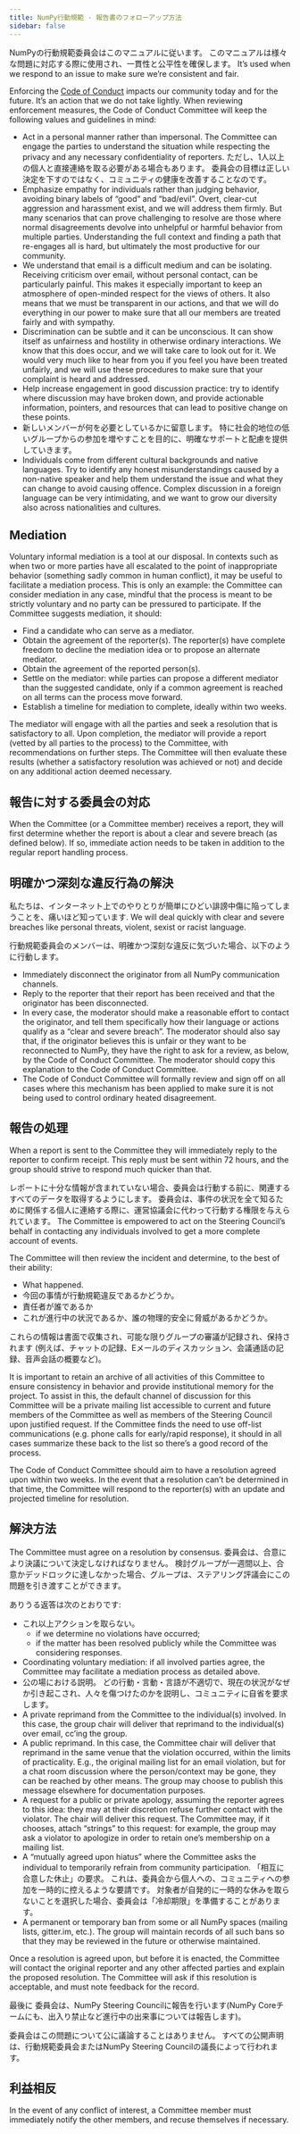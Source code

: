 ```yaml
---
title: NumPy行動規範 - 報告書のフォローアップ方法
sidebar: false
---
```


NumPyの行動規範委員会はこのマニュアルに従います。 このマニュアルは様々な問題に対応する際に使用され、一貫性と公平性を確保します。 It’s used when we respond to an issue to make sure we’re consistent and fair.

Enforcing the [Code of Conduct](/code-of-conduct) impacts our community today and for the future. It’s an action that we do not take lightly. When reviewing enforcement measures, the Code of Conduct Committee will keep the following values and guidelines in mind:

- Act in a personal manner rather than impersonal. The Committee can engage the parties to understand the situation while respecting the privacy and any necessary confidentiality of reporters. ただし、1人以上の個人と直接連絡を取る必要がある場合もあります。 委員会の目標は正しい決定を下すのではなく、コミュニティの健康を改善することなのです。
- Emphasize empathy for individuals rather than judging behavior, avoiding binary labels of “good” and “bad/evil”. Overt, clear-cut aggression and harassment exist, and we will address them firmly. But many scenarios that can prove challenging to resolve are those where normal disagreements devolve into unhelpful or harmful behavior from multiple parties. Understanding the full context and finding a path that re-engages all is hard, but ultimately the most productive for our community.
- We understand that email is a difficult medium and can be isolating. Receiving criticism over email, without personal contact, can be particularly painful. This makes it especially important to keep an atmosphere of open-minded respect for the views of others. It also means that we must be transparent in our actions, and that we will do everything in our power to make sure that all our members are treated fairly and with sympathy.
- Discrimination can be subtle and it can be unconscious. It can show itself as unfairness and hostility in otherwise ordinary interactions. We know that this does occur, and we will take care to look out for it. We would very much like to hear from you if you feel you have been treated unfairly, and we will use these procedures to make sure that your complaint is heard and addressed.
- Help increase engagement in good discussion practice: try to identify where discussion may have broken down, and provide actionable information, pointers, and resources that can lead to positive change on these points.
- 新しいメンバーが何を必要としているかに留意します。 特に社会的地位の低いグループからの参加を増やすことを目的に、明確なサポートと配慮を提供していきます。
- Individuals come from different cultural backgrounds and native languages. Try to identify any honest misunderstandings caused by a non-native speaker and help them understand the issue and what they can change to avoid causing offence. Complex discussion in a foreign language can be very intimidating, and we want to grow our diversity also across nationalities and cultures.

## Mediation

Voluntary informal mediation is a tool at our disposal. In contexts such as when two or more parties have all escalated to the point of inappropriate behavior (something sadly common in human conflict), it may be useful to facilitate a mediation process. This is only an example: the Committee can consider mediation in any case, mindful that the process is meant to be strictly voluntary and no party can be pressured to participate. If the Committee suggests mediation, it should:

- Find a candidate who can serve as a mediator.
- Obtain the agreement of the reporter(s). The reporter(s) have complete freedom to decline the mediation idea or to propose an alternate mediator.
- Obtain the agreement of the reported person(s).
- Settle on the mediator: while parties can propose a different mediator than the suggested candidate, only if a common agreement is reached on all terms can the process move forward.
- Establish a timeline for mediation to complete, ideally within two weeks.

The mediator will engage with all the parties and seek a resolution that is satisfactory to all. Upon completion, the mediator will provide a report (vetted by all parties to the process) to the Committee, with recommendations on further steps. The Committee will then evaluate these results (whether a satisfactory resolution was achieved or not) and decide on any additional action deemed necessary.

## 報告に対する委員会の対応

When the Committee (or a Committee member) receives a report, they will first determine whether the report is about a clear and severe breach (as defined below). If so, immediate action needs to be taken in addition to the regular report handling process.

## 明確かつ深刻な違反行為の解決

私たちは、インターネット上でのやりとりが簡単にひどい誹謗中傷に陥ってしまうことを、痛いほど知っています. We will deal quickly with clear and severe breaches like personal threats, violent, sexist or racist language.

行動規範委員会のメンバーは、明確かつ深刻な違反に気づいた場合、以下のように行動します。

- Immediately disconnect the originator from all NumPy communication channels.
- Reply to the reporter that their report has been received and that the originator has been disconnected.
- In every case, the moderator should make a reasonable effort to contact the originator, and tell them specifically how their language or actions qualify as a “clear and severe breach”. The moderator should also say that, if the originator believes this is unfair or they want to be reconnected to NumPy, they have the right to ask for a review, as below, by the Code of Conduct Committee. The moderator should copy this explanation to the Code of Conduct Committee.
- The Code of Conduct Committee will formally review and sign off on all cases where this mechanism has been applied to make sure it is not being used to control ordinary heated disagreement.

## 報告の処理

When a report is sent to the Committee they will immediately reply to the reporter to confirm receipt. This reply must be sent within 72 hours, and the group should strive to respond much quicker than that.

レポートに十分な情報が含まれていない場合、委員会は行動する前に、関連するすべてのデータを取得するようにします。 委員会は、事件の状況を全て知るために関係する個人に連絡する際に、運営協議会に代わって行動する権限を与えられています。 The Committee is empowered to act on the Steering Council’s behalf in contacting any individuals involved to get a more complete account of events.

The Committee will then review the incident and determine, to the best of their ability:

- What happened.
- 今回の事情が行動規範違反であるかどうか。
- 責任者が誰であるか
- これが進行中の状況であるか、誰の物理的安全に脅威があるかどうか。

これらの情報は書面で収集され、可能な限りグループの審議が記録され、保持されます (例えば、チャットの記録、Eメールのディスカッション、会議通話の記録、音声会話の概要など)。

It is important to retain an archive of all activities of this Committee to ensure consistency in behavior and provide institutional memory for the project. To assist in this, the default channel of discussion for this Committee will be a private mailing list accessible to current and future members of the Committee as well as members of the Steering Council upon justified request. If the Committee finds the need to use off-list communications (e.g. phone calls for early/rapid response), it should in all cases summarize these back to the list so there’s a good record of the process.

The Code of Conduct Committee should aim to have a resolution agreed upon within two weeks. In the event that a resolution can’t be determined in that time, the Committee will respond to the reporter(s) with an update and projected timeline for resolution.

## 解決方法

The Committee must agree on a resolution by consensus. 委員会は、合意により決議について決定しなければなりません。 検討グループが一週間以上、合意かデッドロックに達しなかった場合、グループは、ステアリング評議会にこの問題を引き渡すことができます。

ありうる返答は次のとおりです:

- これ以上アクションを取らない。
  - if we determine no violations have occurred;
  - if the matter has been resolved publicly while the Committee was considering responses.
- Coordinating voluntary mediation: if all involved parties agree, the Committee may facilitate a mediation process as detailed above.
- 公の場における説明。 どの行動・言動・言語が不適切で、現在の状況がなぜか引き起こされ、人々を傷つけたのかを説明し、コミュニティに自省を要求します。
- A private reprimand from the Committee to the individual(s) involved. In this case, the group chair will deliver that reprimand to the individual(s) over email, cc’ing the group.
- A public reprimand. In this case, the Committee chair will deliver that reprimand in the same venue that the violation occurred, within the limits of practicality. E.g., the original mailing list for an email violation, but for a chat room discussion where the person/context may be gone, they can be reached by other means. The group may choose to publish this message elsewhere for documentation purposes.
- A request for a public or private apology, assuming the reporter agrees to this idea: they may at their discretion refuse further contact with the violator. The chair will deliver this request. The Committee may, if it chooses, attach “strings” to this request: for example, the group may ask a violator to apologize in order to retain one’s membership on a mailing list.
- A “mutually agreed upon hiatus” where the Committee asks the individual to temporarily refrain from community participation. 「相互に合意した休止」の要求。 これは、委員会から個人への、コミュニティへの参加を一時的に控えるような要請です。 対象者が自発的に一時的な休みを取らないことを選択した場合、委員会は「冷却期限」を準備することがあります。
- A permanent or temporary ban from some or all NumPy spaces (mailing lists, gitter.im, etc.). The group will maintain records of all such bans so that they may be reviewed in the future or otherwise maintained.

Once a resolution is agreed upon, but before it is enacted, the Committee will contact the original reporter and any other affected parties and explain the proposed resolution. The Committee will ask if this resolution is acceptable, and must note feedback for the record.

最後に 委員会は、NumPy Steering Councilに報告を行います(NumPy Coreチームにも、出入り禁止など進行中の出来事については報告します)。

委員会はこの問題について公に議論することはありません。 すべての公開声明は、行動規範委員会またはNumPy Steering Councilの議長によって行われます。

## 利益相反

In the event of any conflict of interest, a Committee member must immediately notify the other members, and recuse themselves if necessary.
